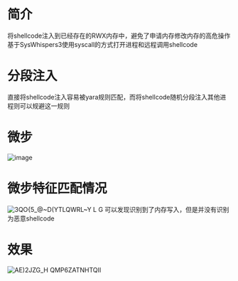 # 简介
将shellcode注入到已经存在的RWX内存中，避免了申请内存修改内存的高危操作
基于SysWhispers3使用syscall的方式打开进程和远程调用shellcode

# 分段注入
直接将shellcode注入容易被yara规则匹配，而将shellcode随机分段注入其他进程则可以规避这一规则

# 微步
![image](https://github.com/ToT0vO/RWX_loader/assets/129960499/0b691abf-7705-4717-b359-243d9ad554b4)

# 微步特征匹配情况
![3QO{5_@~D(YTLQWRL~Y L G](https://github.com/ToT0vO/RWX_loader/assets/129960499/ae61dd54-e65c-46f3-979b-05fa9e3107fa)
可以发现识别到了内存写入，但是并没有识别为恶意shellcode

# 效果
![AE)2JZG_H QMP6ZATNHTQII](https://github.com/ToT0vO/RWX_loader/assets/129960499/2eac23d9-de94-46db-834c-38a5b4acba89)
